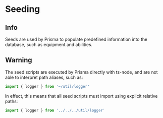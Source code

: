 # Seeding

## Info

Seeds are used by Prisma to populate predefined information into the database, such as equipment and abilities.

## Warning

The seed scripts are executed by Prisma directly with ts-node, and are not able to interpret path aliases, such as:

```javascript
import { logger } from '~/util/logger'
```

In effect, this means that all seed scripts must import using explicit relative paths:

```javascript
import { logger } from '../../../util/logger'
```
